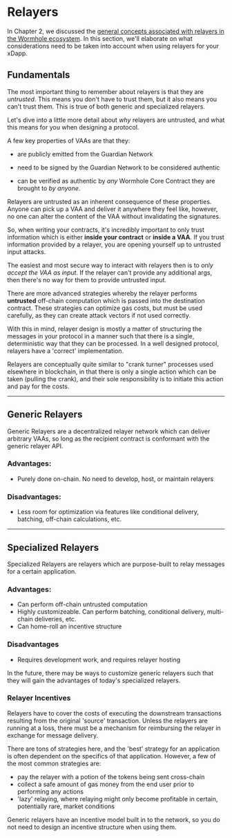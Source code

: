 # Relayers

In Chapter 2, we discussed the [general concepts associated with relayers in the Wormhole ecosystem](../../wormhole/6_relayers.md). In this section, we'll elaborate on what considerations need to be taken into account when using relayers for your xDapp.

## Fundamentals

The most important thing to remember about relayers is that they are _untrusted_. This means you don't have to trust them, but it also means you can't trust them. This is true of both generic and specialized relayers.

Let's dive into a little more detail about _why_ relayers are untrusted, and what this means for you when designing a protocol.

A few key properties of VAAs are that they:

- are publicly emitted from the Guardian Network

- need to be signed by the Guardian Network to be considered authentic

- can be verified as authentic by _any_ Wormhole Core Contract they are brought to _by anyone_.

Relayers are untrusted as an inherent consequence of these properties. Anyone can pick up a VAA and deliver it anywhere they feel like, however, no one can alter the content of the VAA without invalidating the signatures.

So, when writing your contracts, it's incredibly important to only trust information which is either **inside your contract** or **inside a VAA**. If you trust information provided by a relayer, you are opening yourself up to untrusted input attacks.

The easiest and most secure way to interact with relayers then is to _only accept the VAA as input_. If the relayer can't provide any additional args, then there's no way for them to provide untrusted input.

There are more advanced strategies whereby the relayer performs **untrusted** off-chain computation which is passed into the destination contract. These strategies can optimize gas costs, but must be used carefully, as they can create attack vectors if not used correctly.

With this in mind, relayer design is mostly a matter of structuring the messages in your protocol in a manner such that there is a single, deterministic way that they can be processed. In a well designed protocol, relayers have a 'correct' implementation.

Relayers are conceptually quite similar to "crank turner" processes used elsewhere in blockchain, in that there is only a single action which can be taken (pulling the crank), and their sole responsibility is to initiate this action and pay for the costs.

---

## Generic Relayers

Generic Relayers are a decentralized relayer network which can deliver arbitrary VAAs, so long as the recipient contract is conformant with the generic relayer API.

### Advantages:

- Purely done on-chain. No need to develop, host, or maintain relayers

### Disadvantages:

- Less room for optimization via features like conditional delivery, batching, off-chain calculations, etc.

---

## Specialized Relayers

Specialized Relayers are relayers which are purpose-built to relay messages for a certain application.

### Advantages:

- Can perform off-chain untrusted computation
- Highly customizeable. Can perform batching, conditional delivery, multi-chain deliveries, etc.
- Can home-roll an incentive structure

### Disadvantages

- Requires development work, and requires relayer hosting

In the future, there may be ways to customize generic relayers such that they will gain the advantages of today's specialized relayers.

### Relayer Incentives

Relayers have to cover the costs of executing the downstream transactions resulting from the original 'source' transaction. Unless the relayers are running at a loss, there must be a mechanism for reimbursing the relayer in exchange for message delivery.

There are tons of strategies here, and the 'best' strategy for an application is often dependent on the specifics of that application. However, a few of the most common strategies are:

- pay the relayer with a potion of the tokens being sent cross-chain
- collect a safe amount of gas money from the end user prior to performing any actions
- 'lazy' relaying, where relaying might only become profitable in certain, potentially rare, market conditions

Generic relayers have an incentive model built in to the network, so you do not need to design an incentive structure when using them.
